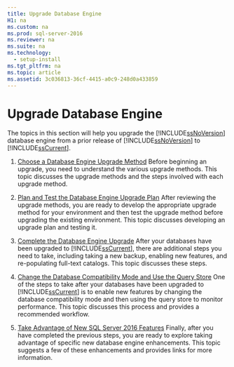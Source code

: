 ```yaml
---
title: Upgrade Database Engine
H1: na
ms.custom: na
ms.prod: sql-server-2016
ms.reviewer: na
ms.suite: na
ms.technology: 
  - setup-install
ms.tgt_pltfrm: na
ms.topic: article
ms.assetid: 3c036813-36cf-4415-a0c9-248d0a433859
---
```

# Upgrade Database Engine
  The topics in this section will help you upgrade the [!INCLUDE[ssNoVersion](../../Token/Other/ssNoVersion_md.md)] database engine from a prior release of [!INCLUDE[ssNoVersion](../../Token/Other/ssNoVersion_md.md)] to [!INCLUDE[ssCurrent](../../Token/Other/ssCurrent_md.md)].  
  
1.  [Choose a Database Engine Upgrade Method](../../Topics/TopicNameContainA/Choose-a-Database-Engine-Upgrade-Method.md) Before beginning an upgrade, you need to understand the various upgrade methods. This topic discusses the upgrade methods and the steps involved with each upgrade method.  
  
2.  [Plan and Test the Database Engine Upgrade Plan](../../Topics/TopicNameNotContainA/Plan-and-Test-the-Database-Engine-Upgrade-Plan.md) After reviewing the upgrade methods, you are ready to develop the appropriate upgrade method for your environment and then test the upgrade method before upgrading the existing environment. This topic discusses developing an upgrade plan and testing it.  
  
3.  [Complete the Database Engine Upgrade](../../Topics/TopicNameNotContainA/Complete-the-Database-Engine-Upgrade.md) After your databases have been upgraded to [!INCLUDE[ssCurrent](../../Token/Other/ssCurrent_md.md)], there are additional steps you need to take, including taking a new backup, enabling new features, and re\-populating full\-text catalogs. This topic discusses these steps.  
  
4.  [Change the Database Compatibility Mode and Use the Query Store](../../Topics/TopicNameNotContainA/Change-the-Database-Compatibility-Mode-and-Use-the-Query-Store.md) One of the steps to take after your databases have been upgraded to [!INCLUDE[ssCurrent](../../Token/Other/ssCurrent_md.md)] is to enable new features by changing the database compatibility mode and then using the query store to monitor performance. This topic discusses this process and provides a recommended workflow.  
  
5.  [Take Advantage of New SQL Server 2016 Features](../../Topics/TopicNameNotContainA/Take-Advantage-of-New-SQL-Server-2016-Features.md) Finally, after you have completed the previous steps, you are ready to explore taking advantage of specific new database engine enhancements. This topic suggests a few of these enhancements and provides links for more information.  
  
  